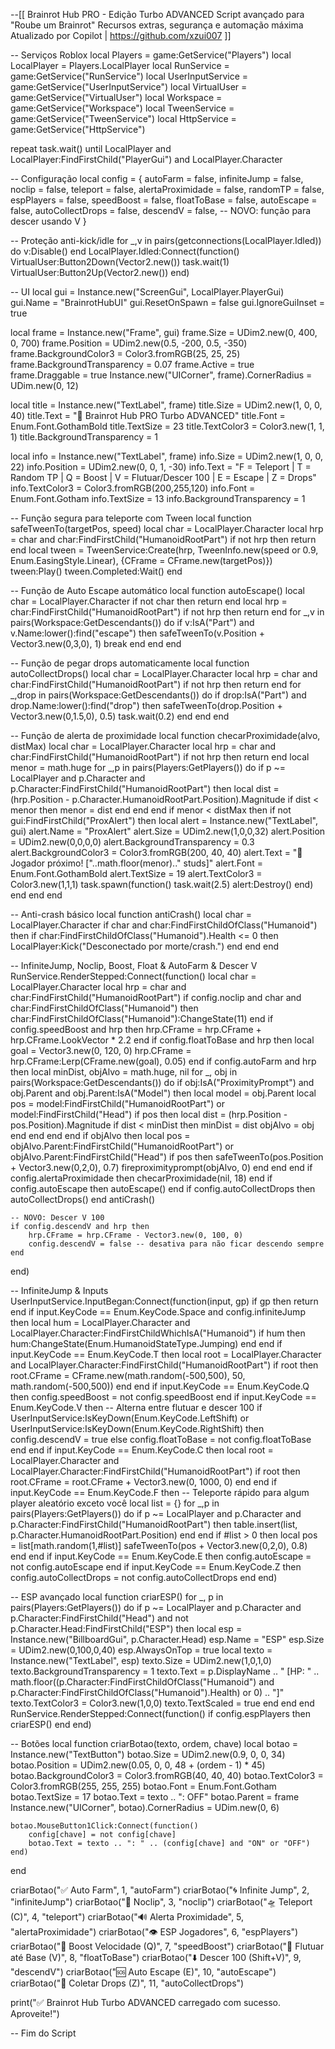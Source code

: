 --[[
    Brainrot Hub PRO - Edição Turbo ADVANCED
    Script avançado para "Roube um Brainrot"
    Recursos extras, segurança e automação máxima
    Atualizado por Copilot | https://github.com/xzui007
]]

-- Serviços Roblox
local Players = game:GetService("Players")
local LocalPlayer = Players.LocalPlayer
local RunService = game:GetService("RunService")
local UserInputService = game:GetService("UserInputService")
local VirtualUser = game:GetService("VirtualUser")
local Workspace = game:GetService("Workspace")
local TweenService = game:GetService("TweenService")
local HttpService = game:GetService("HttpService")

repeat task.wait() until LocalPlayer and LocalPlayer:FindFirstChild("PlayerGui") and LocalPlayer.Character

-- Configuração
local config = {
    autoFarm = false,
    infiniteJump = false,
    noclip = false,
    teleport = false,
    alertaProximidade = false,
    randomTP = false,
    espPlayers = false,
    speedBoost = false,
    floatToBase = false,
    autoEscape = false,
    autoCollectDrops = false,
    descendV = false, -- NOVO: função para descer usando V
}

-- Proteção anti-kick/idle
for _,v in pairs(getconnections(LocalPlayer.Idled)) do v:Disable() end
LocalPlayer.Idled:Connect(function()
    VirtualUser:Button2Down(Vector2.new())
    task.wait(1)
    VirtualUser:Button2Up(Vector2.new())
end)

-- UI
local gui = Instance.new("ScreenGui", LocalPlayer.PlayerGui)
gui.Name = "BrainrotHubUI"
gui.ResetOnSpawn = false
gui.IgnoreGuiInset = true

local frame = Instance.new("Frame", gui)
frame.Size = UDim2.new(0, 400, 0, 700)
frame.Position = UDim2.new(0.5, -200, 0.5, -350)
frame.BackgroundColor3 = Color3.fromRGB(25, 25, 25)
frame.BackgroundTransparency = 0.07
frame.Active = true
frame.Draggable = true
Instance.new("UICorner", frame).CornerRadius = UDim.new(0, 12)

local title = Instance.new("TextLabel", frame)
title.Size = UDim2.new(1, 0, 0, 40)
title.Text = "🧠 Brainrot Hub PRO Turbo ADVANCED"
title.Font = Enum.Font.GothamBold
title.TextSize = 23
title.TextColor3 = Color3.new(1, 1, 1)
title.BackgroundTransparency = 1

local info = Instance.new("TextLabel", frame)
info.Size = UDim2.new(1, 0, 0, 22)
info.Position = UDim2.new(0, 0, 1, -30)
info.Text = "F = Teleport | T = Random TP | Q = Boost | V = Flutuar/Descer 100 | E = Escape | Z = Drops"
info.TextColor3 = Color3.fromRGB(200,255,120)
info.Font = Enum.Font.Gotham
info.TextSize = 13
info.BackgroundTransparency = 1

-- Função segura para teleporte com Tween
local function safeTweenTo(targetPos, speed)
    local char = LocalPlayer.Character
    local hrp = char and char:FindFirstChild("HumanoidRootPart")
    if not hrp then return end
    local tween = TweenService:Create(hrp, TweenInfo.new(speed or 0.9, Enum.EasingStyle.Linear), {CFrame = CFrame.new(targetPos)})
    tween:Play()
    tween.Completed:Wait()
end

-- Função de Auto Escape automático
local function autoEscape()
    local char = LocalPlayer.Character
    if not char then return end
    local hrp = char:FindFirstChild("HumanoidRootPart")
    if not hrp then return end
    for _,v in pairs(Workspace:GetDescendants()) do
        if v:IsA("Part") and v.Name:lower():find("escape") then
            safeTweenTo(v.Position + Vector3.new(0,3,0), 1)
            break
        end
    end
end

-- Função de pegar drops automaticamente
local function autoCollectDrops()
    local char = LocalPlayer.Character
    local hrp = char and char:FindFirstChild("HumanoidRootPart")
    if not hrp then return end
    for _,drop in pairs(Workspace:GetDescendants()) do
        if drop:IsA("Part") and drop.Name:lower():find("drop") then
            safeTweenTo(drop.Position + Vector3.new(0,1.5,0), 0.5)
            task.wait(0.2)
        end
    end
end

-- Função de alerta de proximidade
local function checarProximidade(alvo, distMax)
    local char = LocalPlayer.Character
    local hrp = char and char:FindFirstChild("HumanoidRootPart")
    if not hrp then return end
    local menor = math.huge
    for _,p in pairs(Players:GetPlayers()) do
        if p ~= LocalPlayer and p.Character and p.Character:FindFirstChild("HumanoidRootPart") then
            local dist = (hrp.Position - p.Character.HumanoidRootPart.Position).Magnitude
            if dist < menor then menor = dist end
        end
    end
    if menor < distMax then
        if not gui:FindFirstChild("ProxAlert") then
            local alert = Instance.new("TextLabel", gui)
            alert.Name = "ProxAlert"
            alert.Size = UDim2.new(1,0,0,32)
            alert.Position = UDim2.new(0,0,0,0)
            alert.BackgroundTransparency = 0.3
            alert.BackgroundColor3 = Color3.fromRGB(200, 40, 40)
            alert.Text = "🚨 Jogador próximo! ["..math.floor(menor).." studs]"
            alert.Font = Enum.Font.GothamBold
            alert.TextSize = 19
            alert.TextColor3 = Color3.new(1,1,1)
            task.spawn(function()
                task.wait(2.5)
                alert:Destroy()
            end)
        end
    end
end

-- Anti-crash básico
local function antiCrash()
    local char = LocalPlayer.Character
    if char and char:FindFirstChildOfClass("Humanoid") then
        if char:FindFirstChildOfClass("Humanoid").Health <= 0 then
            LocalPlayer:Kick("Desconectado por morte/crash.")
        end
    end
end

-- InfiniteJump, Noclip, Boost, Float & AutoFarm & Descer V
RunService.RenderStepped:Connect(function()
    local char = LocalPlayer.Character
    local hrp = char and char:FindFirstChild("HumanoidRootPart")
    if config.noclip and char and char:FindFirstChildOfClass("Humanoid") then
        char:FindFirstChildOfClass("Humanoid"):ChangeState(11)
    end
    if config.speedBoost and hrp then
        hrp.CFrame = hrp.CFrame + hrp.CFrame.LookVector * 2.2
    end
    if config.floatToBase and hrp then
        local goal = Vector3.new(0, 120, 0)
        hrp.CFrame = hrp.CFrame:Lerp(CFrame.new(goal), 0.05)
    end
    if config.autoFarm and hrp then
        local minDist, objAlvo = math.huge, nil
        for _, obj in pairs(Workspace:GetDescendants()) do
            if obj:IsA("ProximityPrompt") and obj.Parent and obj.Parent:IsA("Model") then
                local model = obj.Parent
                local pos = model:FindFirstChild("HumanoidRootPart") or model:FindFirstChild("Head")
                if pos then
                    local dist = (hrp.Position - pos.Position).Magnitude
                    if dist < minDist then
                        minDist = dist
                        objAlvo = obj
                    end
                end
            end
        end
        if objAlvo then
            local pos = objAlvo.Parent:FindFirstChild("HumanoidRootPart") or objAlvo.Parent:FindFirstChild("Head")
            if pos then
                safeTweenTo(pos.Position + Vector3.new(0,2,0), 0.7)
                fireproximityprompt(objAlvo, 0)
            end
        end
    end
    if config.alertaProximidade then
        checarProximidade(nil, 18)
    end
    if config.autoEscape then
        autoEscape()
    end
    if config.autoCollectDrops then
        autoCollectDrops()
    end
    antiCrash()

    -- NOVO: Descer V 100
    if config.descendV and hrp then
        hrp.CFrame = hrp.CFrame - Vector3.new(0, 100, 0)
        config.descendV = false -- desativa para não ficar descendo sempre
    end
end)

-- InfiniteJump & Inputs
UserInputService.InputBegan:Connect(function(input, gp)
    if gp then return end
    if input.KeyCode == Enum.KeyCode.Space and config.infiniteJump then
        local hum = LocalPlayer.Character and LocalPlayer.Character:FindFirstChildWhichIsA("Humanoid")
        if hum then hum:ChangeState(Enum.HumanoidStateType.Jumping) end
    end
    if input.KeyCode == Enum.KeyCode.T then
        local root = LocalPlayer.Character and LocalPlayer.Character:FindFirstChild("HumanoidRootPart")
        if root then
            root.CFrame = CFrame.new(math.random(-500,500), 50, math.random(-500,500))
        end
    end
    if input.KeyCode == Enum.KeyCode.Q then
        config.speedBoost = not config.speedBoost
    end
    if input.KeyCode == Enum.KeyCode.V then
        -- Alterna entre flutuar e descer 100
        if UserInputService:IsKeyDown(Enum.KeyCode.LeftShift) or UserInputService:IsKeyDown(Enum.KeyCode.RightShift) then
            config.descendV = true
        else
            config.floatToBase = not config.floatToBase
        end
    end
    if input.KeyCode == Enum.KeyCode.C then
        local root = LocalPlayer.Character and LocalPlayer.Character:FindFirstChild("HumanoidRootPart")
        if root then
            root.CFrame = root.CFrame + Vector3.new(0, 1000, 0)
        end
    end
    if input.KeyCode == Enum.KeyCode.F then
        -- Teleporte rápido para algum player aleatório exceto você
        local list = {}
        for _,p in pairs(Players:GetPlayers()) do
            if p ~= LocalPlayer and p.Character and p.Character:FindFirstChild("HumanoidRootPart") then
                table.insert(list, p.Character.HumanoidRootPart.Position)
            end
        end
        if #list > 0 then
            local pos = list[math.random(1,#list)]
            safeTweenTo(pos + Vector3.new(0,2,0), 0.8)
        end
    end
    if input.KeyCode == Enum.KeyCode.E then
        config.autoEscape = not config.autoEscape
    end
    if input.KeyCode == Enum.KeyCode.Z then
        config.autoCollectDrops = not config.autoCollectDrops
    end
end)

-- ESP avançado
local function criarESP()
    for _, p in pairs(Players:GetPlayers()) do
        if p ~= LocalPlayer and p.Character and p.Character:FindFirstChild("Head") and not p.Character.Head:FindFirstChild("ESP") then
            local esp = Instance.new("BillboardGui", p.Character.Head)
            esp.Name = "ESP"
            esp.Size = UDim2.new(0,100,0,40)
            esp.AlwaysOnTop = true
            local texto = Instance.new("TextLabel", esp)
            texto.Size = UDim2.new(1,0,1,0)
            texto.BackgroundTransparency = 1
            texto.Text = p.DisplayName .. " [HP: " .. math.floor((p.Character:FindFirstChildOfClass("Humanoid") and p.Character:FindFirstChildOfClass("Humanoid").Health) or 0) .. "]"
            texto.TextColor3 = Color3.new(1,0,0)
            texto.TextScaled = true
        end
    end
end
RunService.RenderStepped:Connect(function()
    if config.espPlayers then criarESP() end
end)

-- Botões
local function criarBotao(texto, ordem, chave)
    local botao = Instance.new("TextButton")
    botao.Size = UDim2.new(0.9, 0, 0, 34)
    botao.Position = UDim2.new(0.05, 0, 0, 48 + (ordem - 1) * 45)
    botao.BackgroundColor3 = Color3.fromRGB(40, 40, 40)
    botao.TextColor3 = Color3.fromRGB(255, 255, 255)
    botao.Font = Enum.Font.Gotham
    botao.TextSize = 17
    botao.Text = texto .. ": OFF"
    botao.Parent = frame
    Instance.new("UICorner", botao).CornerRadius = UDim.new(0, 6)

    botao.MouseButton1Click:Connect(function()
        config[chave] = not config[chave]
        botao.Text = texto .. ": " .. (config[chave] and "ON" or "OFF")
    end)
end

criarBotao("✅ Auto Farm", 1, "autoFarm")
criarBotao("🌀 Infinite Jump", 2, "infiniteJump")
criarBotao("🚪 Noclip", 3, "noclip")
criarBotao("🛸 Teleport (C)", 4, "teleport")
criarBotao("🔊 Alerta Proximidade", 5, "alertaProximidade")
criarBotao("👁️ ESP Jogadores", 6, "espPlayers")
criarBotao("💨 Boost Velocidade (Q)", 7, "speedBoost")
criarBotao("🚀 Flutuar até Base (V)", 8, "floatToBase")
criarBotao("⬇️ Descer 100 (Shift+V)", 9, "descendV")
criarBotao("🆘 Auto Escape (E)", 10, "autoEscape")
criarBotao("💎 Coletar Drops (Z)", 11, "autoCollectDrops")

print("✅ Brainrot Hub Turbo ADVANCED carregado com sucesso. Aproveite!")

-- Fim do Script
